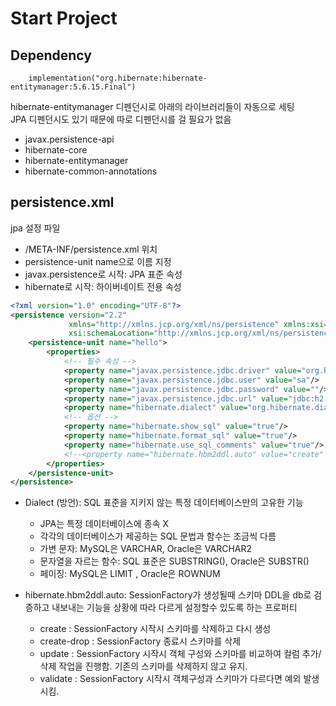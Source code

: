 
# Start Project

## Dependency

```
    implementation("org.hibernate:hibernate-entitymanager:5.6.15.Final")
```

hibernate-entitymanager 디펜던시로 아래의 라이브러리들이 자동으로 세팅  
JPA 디펜던시도 있기 때문에 따로 디펜던시를 걸 필요가 없음 

- javax.persistence-api
- hibernate-core
- hibernate-entitymanager
- hibernate-common-annotations

## persistence.xml

jpa 설정 파일

- /META-INF/persistence.xml 위치
- persistence-unit name으로 이름 지정
- javax.persistence로 시작: JPA 표준 속성
- hibernate로 시작: 하이버네이트 전용 속성

```xml
<?xml version="1.0" encoding="UTF-8"?>
<persistence version="2.2"
             xmlns="http://xmlns.jcp.org/xml/ns/persistence" xmlns:xsi="http://www.w3.org/2001/XMLSchema-instance"
             xsi:schemaLocation="http://xmlns.jcp.org/xml/ns/persistence http://xmlns.jcp.org/xml/ns/persistence/persistence_2_2.xsd">
    <persistence-unit name="hello">
        <properties>
            <!-- 필수 속성 -->
            <property name="javax.persistence.jdbc.driver" value="org.h2.Driver"/>
            <property name="javax.persistence.jdbc.user" value="sa"/>
            <property name="javax.persistence.jdbc.password" value=""/>
            <property name="javax.persistence.jdbc.url" value="jdbc:h2:tcp://localhost/~/test"/>
            <property name="hibernate.dialect" value="org.hibernate.dialect.H2Dialect"/>
            <!-- 옵션 -->
            <property name="hibernate.show_sql" value="true"/>
            <property name="hibernate.format_sql" value="true"/>
            <property name="hibernate.use_sql_comments" value="true"/>
            <!--<property name="hibernate.hbm2ddl.auto" value="create" />-->
        </properties>
    </persistence-unit>
</persistence>
```

- Dialect (방언): SQL 표준을 지키지 않는 특정 데이터베이스만의 고유한 기능
  - JPA는 특정 데이터베이스에 종속 X
  - 각각의 데이터베이스가 제공하는 SQL 문법과 함수는 조금씩 다름
  - 가변 문자: MySQL은 VARCHAR, Oracle은 VARCHAR2
  - 문자열을 자르는 함수: SQL 표준은 SUBSTRING(), Oracle은 SUBSTR()
  - 페이징: MySQL은 LIMIT , Oracle은 ROWNUM

- hibernate.hbm2ddl.auto: SessionFactory가 생성될때 스키마 DDL을 db로 검증하고 내보내는 기능을 상황에 따라 다르게 설정할수 있도록 하는 프로퍼티
  - create : SessionFactory 시작시 스키마를 삭제하고 다시 생성
  - create-drop : SessionFactory 종료시 스키마를 삭제
  - update : SessionFactory 시작시 객체 구성와 스키마를 비교하여 컬럼 추가/삭제 작업을 진행함. 기존의 스키마를 삭제하지 않고 유지.
  - validate : SessionFactory 시작시 객체구성과 스키마가 다르다면 예외 발생시킴.
